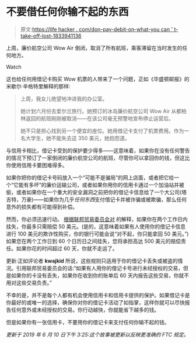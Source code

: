 # 不要借任何你输不起的东西

> 原文:[https://life hacker . com/don-pay-debit-on-what-you can ' t-take-off-lost-1833941136](https://lifehacker.com/dont-pay-debit-on-anything-you-cant-afford-to-lose-1833941136)

上周，廉价航空公司 Wow Air 倒闭，取消了所有航班，乘客滞留在当时发生的任何地方。

Watch

这也给任何用借记卡购买 Wow 机票的人带来了一个问题，正如《华盛顿邮报》的米歇尔·辛格特里解释的那样:

> 上周，我女儿绝望地冲进我的办公室。
> 
> 她计划六月份去爱尔兰旅行。她预订的冰岛廉价航空公司 Wow Air 从都柏林返回的航班刚刚被取消——在该公司毫无预警地宣布停止运营后。
> 
> 她不只是担心找到另一个便宜的座位。她用借记卡支付了机票费用。作为一名大学生，她不能失去这 350 美元，她抱怨道。

与信用卡相比，借记卡受到的保护要少得多——这意味着，如果你在没有任何警告的情况下预订了一家倒闭的廉价航空公司的航班，尽管你可以拿回你的钱，但这比你使用信用卡要困难得多。

如果你把你的借记卡号码放入一个“可能不是骗局”的网上店面，或者把它给一个“它能有多坏”的廉价运输公司，或者如果你用你的信用卡通过一个加油站并被偷，或者如果你在一个重大的安全漏洞之前把你的借记卡信息给了一个大公司(塔吉特，万豪)——如果你为几乎*任何东西*支付借记卡并被诈骗或被欺骗，那么任何意外的损失都有可能得到补偿。

然而，你必须迅速行动。 [根据联邦贸易委员会对](https://www.consumer.ftc.gov/articles/0213-lost-or-stolen-credit-atm-and-debit-cards) 的解释，如果你在两个工作日内挂失，你最多只需赔偿 50 美元。(是的，这意味着如果有人使用你的借记卡信息进行 100 美元的欺诈性购买，你的银行可能会说“对不起，你只能拿回 50 美元。”)如果您在两个工作日到 60 个日历日之间挂失，您将承担高达 500 美元的赔偿责任。如果你花的时间超过 60 天，你就不走运了。

更新:正如评论者 **kwajkid** 所说，这些规则只适用于你的借记卡丢失或被盗的情况。引用联邦贸易委员会的话:“如果有人用你的借记卡号进行未经授权的交易，但是如果你的卡没有丢失，如果你在收到你的账单后 60 天内报告这些交易，你就不用对这些交易负责。”

不幸的是，并不是每个人都有机会使用信用卡和信用卡提供的保护。如果借记卡是你最好的或唯一的选择，确保你对你的借记卡活动了如指掌，这样你就可以尽快报告任何意外或未经授权的交易。你行动越快，你就能省下越多的钱。

但是如果你有一张信用卡，不要用你的借记卡来支付任何你输不起的钱。

*更新于 2019 年 6 月 10 日下午 3:25:这个故事被更新以反映更准确的 FTC 规定。*